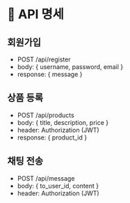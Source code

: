# 📡 API 명세

## 회원가입
- POST /api/register
- body: { username, password, email }
- response: { message }

## 상품 등록
- POST /api/products
- body: { title, description, price }
- header: Authorization (JWT)
- response: { product_id }

## 채팅 전송
- POST /api/message
- body: { to_user_id, content }
- header: Authorization (JWT)
